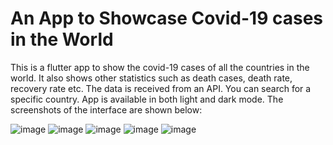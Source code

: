 # An App to Showcase Covid-19 cases in the World

This is a flutter app to show the covid-19 cases of all the countries in the world. It also shows other statistics such as death cases, death rate, recovery rate etc. The data is received from an API. You can search for a specific country. App is available in both light and dark mode.
The screenshots of the interface are shown below:

![image](https://user-images.githubusercontent.com/53688445/131342688-a9598c31-9f0b-4451-aabd-b2e6800e5a18.png)
![image](https://user-images.githubusercontent.com/53688445/131342782-54941c54-c785-4211-a51e-b9bd1f45ac33.png)
![image](https://user-images.githubusercontent.com/53688445/131342905-ccc03722-cfec-4e27-9a6f-d568c277c7c4.png)
![image](https://user-images.githubusercontent.com/53688445/131342972-1308581c-4e46-49c8-9d1e-0a474b73e889.png)
![image](https://user-images.githubusercontent.com/53688445/131343047-6970d162-439d-48d7-8ac1-3c6031f846ea.png)



